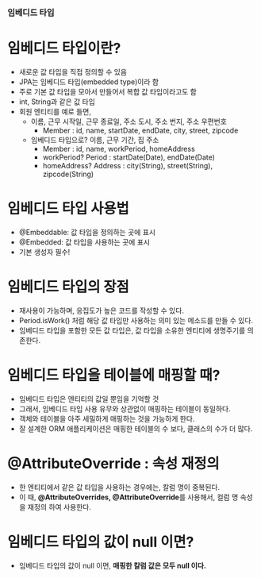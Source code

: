 ### 임베디드 타입
# 임베디드 타입이란?
- 새로운 값 타입을 직접 정의할 수 있음
- JPA는 임베디드 타입(embedded type)이라 함
- 주로 기본 값 타입을 모아서 만들어서 복합 값 타입이라고도 함
- int, String과 같은 값 타입
- 회원 엔티티를 예로 들면, 
  - 이름, 근무 시작일, 근무 종료일, 주소 도시, 주소 번지, 주소 우편번호
    - Member : id, name, startDate, endDate, city, street, zipcode
  - 임베디드 타입으로? 이름, 근무 기간, 집 주소
    - Member : id, name, workPeriod, homeAddress
    - workPeriod? Period : startDate(Date), endDate(Date)
    - homeAddress? Address : city(String), street(String), zipcode(String)

# 임베디드 타입 사용법
- @Embeddable: 값 타입을 정의하는 곳에 표시
- @Embedded: 값 타입을 사용하는 곳에 표시
- 기본 생성자 필수!

# 임베디드 타입의 장점
- 재사용이 가능하며, 응집도가 높은 코드를 작성할 수 있다.
- Period.isWork() 처럼 해당 값 타입만 사용하는 의미 있는 메소드를 만들 수 있다.
- 임베디드 타입을 포함한 모든 값 타입은, 값 타입을 소유한 엔티티에 생명주기를 의존한다.

# 임베디드 타입을 테이블에 매핑할 때?
- 임베디드 타입은 엔티티의 값일 뿐임을 기억할 것
- 그래서, 임베디드 타입 사용 유무와 상관없이 매핑하는 테이블이 동일하다.
- 객체와 테이블을 아주 세밀하게 매핑하는 것을 가능하게 한다.
- 잘 설계한 ORM 애플리케이션은 매핑한 테이블의 수 보다, 클래스의 수가 더 많다.

# @AttributeOverride : 속성 재정의
- 한 엔티티에서 같은 값 타입을 사용하는 경우에는, 칼럼 명이 중복된다.
- 이 때, **@AttributeOverrides, @AttributeOverride**를 사용해서, 컬럼 명 속성을 재정의 하여 사용한다.

# 임베디드 타입의 값이 null 이면?
- 임베디드 타입의 값이 null 이면, **매핑한 칼럼 값은  모두 null 이다.**

